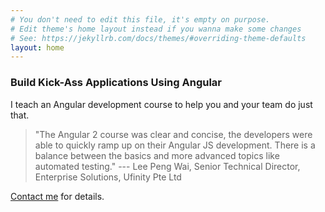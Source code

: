 ```yaml
---
# You don't need to edit this file, it's empty on purpose.
# Edit theme's home layout instead if you wanna make some changes
# See: https://jekyllrb.com/docs/themes/#overriding-theme-defaults
layout: home
---
```


### Build Kick-Ass Applications Using Angular

I teach an Angular development course to help you and your team do just that.

>"The Angular 2 course was clear and concise, the developers were able to 
 quickly ramp up on their Angular JS development. There is a balance 
 between the basics and more advanced topics like automated testing."
--- Lee Peng Wai, Senior Technical Director, Enterprise Solutions, Ufinity Pte Ltd

<a href="mailto:cc@zipify.net">Contact me</a> for details.
